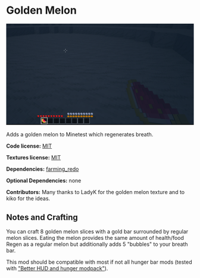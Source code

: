 # Golden Melon

![](https://github.com/ChimneySwift/golden_melon/blob/master/screenshot.png?raw=true)

Adds a golden melon to Minetest which regenerates breath.

**Code license:** [MIT](https://opensource.org/licenses/MIT)

**Textures license:** [MIT](https://opensource.org/licenses/MIT)

**Dependencies:** [farming_redo](https://github.com/tenplus1/farming)

**Optional Dependencies:** none

**Contributors:** Many thanks to LadyK for the golden melon texture and to kiko for the ideas.

## Notes and Crafting

You can craft 8 golden melon slices with a gold bar surrounded by regular melon slices. Eating the melon provides the same amount of health/food Regen as a regular melon but additionally adds 5 "bubbles" to your breath bar.

This mod should be compatible with most if not all hunger bar mods (tested with ["Better HUD and hunger modpack"](https://forum.minetest.net/viewtopic.php?t=6342)).

